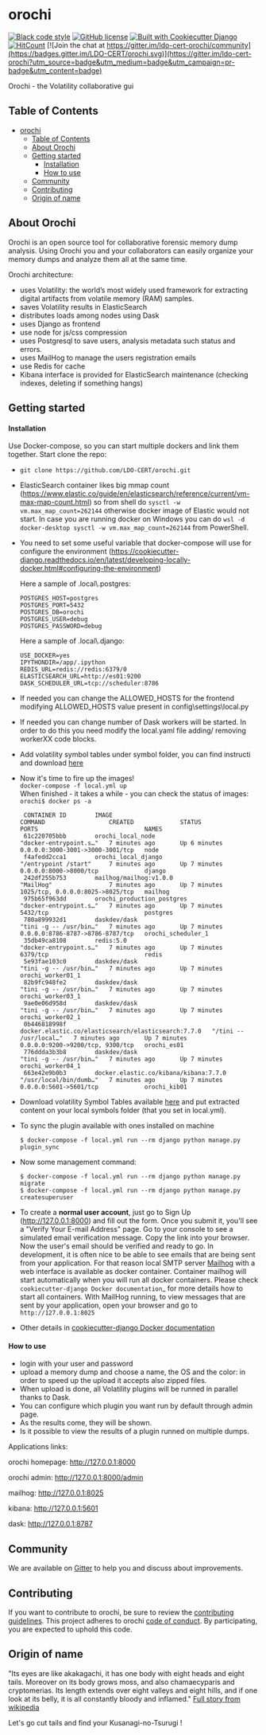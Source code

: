 # orochi
[![Black code style](https://img.shields.io/badge/code%20style-black-000000.svg)](http://shields.io/)
[![GitHub license](https://img.shields.io/github/license/LDO-CERT/orochi.svg)](https://github.com/LDO-CERT/orochi/blob/master/LICENSE)
[![Built with Cookiecutter Django](https://img.shields.io/badge/built%20with-Cookiecutter%20Django-ff69b4.svg)](https://github.com/pydanny/cookiecutter-django/)
[![HitCount](http://hits.dwyl.com/LDO-CERT/orochi.svg)](http://hits.dwyl.com/LDO-CERT/orochi)
[![Join the chat at https://gitter.im/ldo-cert-orochi/community](https://badges.gitter.im/LDO-CERT/orochi.svg)](https://gitter.im/ldo-cert-orochi?utm_source=badge&utm_medium=badge&utm_campaign=pr-badge&utm_content=badge)

Orochi - the Volatility collaborative gui

## Table of Contents
- [orochi](#orochi)
  - [Table of Contents](#table-of-contents)
  - [About Orochi](#about-orochi)
  - [Getting started](#getting-started)
      - [Installation](#installation)
      - [How to use](#how-to-use)
  - [Community](#community)
  - [Contributing](#contributing)
  - [Origin of name](#origin-of-name)

## About Orochi
Orochi is an open source tool for collaborative forensic memory dump analysis. Using Orochi you and your collaborators can easily organize your memory dumps and analyze them all at the same time. 

Orochi architecture: 
- uses Volatility: the world’s most widely used framework for extracting digital artifacts from volatile memory (RAM) samples. 
- saves Volatility results in ElasticSearch
- distributes loads among nodes using Dask 
- uses Django as frontend
- use node for js/css compression
- uses Postgresql to save users, analysis metadata such status and errors.
- uses MailHog to manage the users registration emails
- use Redis for cache
- Kibana interface is provided for ElasticSearch maintenance (checking indexes, deleting if something hangs)


## Getting started
#### Installation
Use Docker-compose, so you can start multiple dockers and link them together.
Start clone the repo:

- ```git clone https://github.com/LDO-CERT/orochi.git```

-  ElasticSearch container likes big mmap count (https://www.elastic.co/guide/en/elasticsearch/reference/current/vm-max-map-count.html) so from shell do ```sysctl -w vm.max_map_count=262144``` otherwise docker image of Elastic would not start.
   In case you are running docker on Windows you can do ```wsl -d docker-desktop sysctl -w vm.max_map_count=262144``` from PowerShell. 

-  You need to set some useful variable that docker-compose will use for configure the environment (https://cookiecutter-django.readthedocs.io/en/latest/developing-locally-docker.html#configuring-the-environment)

   Here a sample of .local\\.postgres:

    ```
    POSTGRES_HOST=postgres
    POSTGRES_PORT=5432
    POSTGRES_DB=orochi
    POSTGRES_USER=debug
    POSTGRES_PASSWORD=debug
    ```
    Here a sample of .local\\.django:

    ```
    USE_DOCKER=yes
    IPYTHONDIR=/app/.ipython
    REDIS_URL=redis://redis:6379/0
    ELASTICSEARCH_URL=http://es01:9200
    DASK_SCHEDULER_URL=tcp://scheduler:8786
    ```
-  If needed you can change the ALLOWED_HOSTS for the frontend modifying ALLOWED_HOSTS value present in config\settings\local.py

-  If needed you can change number of Dask workers will be started. In order to do this you need modify the local.yaml file adding/ removing workerXX code blocks.

-  Add volatility symbol tables under symbol folder, you can find instructi and download [here](https://github.com/volatilityfoundation/volatility3#symbol-tables)
-  Now it's time to fire up the images! 
\
    ```docker-compose -f local.yml up```
\
   When finished - it takes a while - you can check the status of images:
\
   ```orochi$ docker ps -a```
   ```
    CONTAINER ID        IMAGE                                                 COMMAND                  CREATED             STATUS                      PORTS                              NAMES
    61c220705bbb        orochi_local_node                                     "docker-entrypoint.s…"   7 minutes ago       Up 6 minutes                0.0.0.0:3000-3001->3000-3001/tcp   node
    f4afedd2cca1        orochi_local_django                                   "/entrypoint /start"     7 minutes ago       Up 7 minutes                0.0.0.0:8000->8000/tcp             django
    242df255b753        mailhog/mailhog:v1.0.0                                "MailHog"                7 minutes ago       Up 7 minutes                1025/tcp, 0.0.0.0:8025->8025/tcp   mailhog
    975b65f963dd        orochi_production_postgres                            "docker-entrypoint.s…"   7 minutes ago       Up 7 minutes                5432/tcp                           postgres
    780a899932d1        daskdev/dask                                          "tini -g -- /usr/bin…"   7 minutes ago       Up 7 minutes                0.0.0.0:8786-8787->8786-8787/tcp   orochi_scheduler_1
    35db49ca8108        redis:5.0                                             "docker-entrypoint.s…"   7 minutes ago       Up 7 minutes                6379/tcp                           redis
    5e93fae103c0        daskdev/dask                                          "tini -g -- /usr/bin…"   7 minutes ago       Up 7 minutes                                                   orochi_worker01_1
    82b9fc948fe2        daskdev/dask                                          "tini -g -- /usr/bin…"   7 minutes ago       Up 7 minutes                                                   orochi_worker03_1
    9ae0e06d958d        daskdev/dask                                          "tini -g -- /usr/bin…"   7 minutes ago       Up 7 minutes                                                   orochi_worker02_1
    0b446818998f        docker.elastic.co/elasticsearch/elasticsearch:7.7.0   "/tini -- /usr/local…"   7 minutes ago       Up 7 minutes                0.0.0.0:9200->9200/tcp, 9300/tcp   orochi_es01
    776ddda3b3b8        daskdev/dask                                          "tini -g -- /usr/bin…"   7 minutes ago       Up 7 minutes                                                   orochi_worker04_1
    663e42e9b0b3        docker.elastic.co/kibana/kibana:7.7.0                 "/usr/local/bin/dumb…"   7 minutes ago       Up 7 minutes                0.0.0.0:5601->5601/tcp             orochi_kib01
    ```
-  Download volatility Symbol Tables available [here](https://github.com/volatilityfoundation/volatility3#symbol-tables) and put extracted content on your local symbols folder (that you set in local.yml).

-  To sync the plugin available with ones installed on machine
    ```
    $ docker-compose -f local.yml run --rm django python manage.py plugin_sync
    ```
    
-  Now some management command:
    ```
    $ docker-compose -f local.yml run --rm django python manage.py migrate
    $ docker-compose -f local.yml run --rm django python manage.py createsuperuser
    ```



-  To create a **normal user account**, just go to Sign Up (http://127.0.0.1:8000) and fill out the form. Once you submit it, you'll see a "Verify Your E-mail    Address" page. Go to your console to see a simulated email verification message. Copy the link into your browser. Now the user's email should be verified and ready to go.
 In development, it is often nice to be able to see emails that are being sent from your application. For that reason local SMTP server [Mailhog](https://github.com/mailhog/MailHog) with a web interface is available as docker container.
    Container mailhog will start automatically when you will run all docker containers.
    Please check `cookiecutter-django Docker documentation`_ for more details how to start all containers.
    With MailHog running, to view messages that are sent by your application, open your browser and go to ``http://127.0.0.1:8025``

-  Other details in [cookiecutter-django Docker documentation](http://cookiecutter-django.readthedocs.io/en/latest/deployment-with-docker.html)





#### How to use
- login with your user and password
- upload a memory dump and choose a name, the OS and the color: in order to speed up the upload it accepts also zipped files.
- When upload is done, all Volatility plugins will be runned in parallel thanks to Dask.
- You can configure which plugin you want run by default through admin page.
- As the results come, they will be shown.
- Is it possible to view the results of a plugin runned on multiple dumps.

Applications links:

orochi homepage: http://127.0.0.1:8000

orochi admin: http://127.0.0.1:8000/admin

mailhog:  http://127.0.0.1:8025

kibana: http://127.0.0.1:5601

dask: http://127.0.0.1:8787


## Community
We are available on [Gitter](https://gitter.im/ldo-cert-orochi/community) to help you and discuss about improvements.


## Contributing

If you want to contribute to orochi, be sure to review the [contributing guidelines](CONTRIBUTING.md). This project adheres to orochi
[code of conduct](CODE_OF_CONDUCT.md). By participating, you are expected to uphold this code.




## Origin of name
"Its eyes are like akakagachi, it has one body with eight heads and eight tails. Moreover on its body grows moss, and also chamaecyparis and cryptomerias. Its length extends over eight valleys and eight hills, and if one look at its belly, it is all constantly bloody and inflamed."
[Full story from wikipedia](https://en.wikipedia.org/wiki/Yamata_no_Orochi)

Let's go cut tails and find your Kusanagi-no-Tsurugi !
